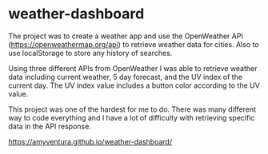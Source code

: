 # weather-dashboard
The project was to create a weather app and use the OpenWeather API (https://openweathermap.org/api) to retrieve weather data for cities.  Also to use localStorage to store any history of searches.

Using three different APIs from OpenWeather I was able to retrieve weather data including current weather, 5 day forecast, and the UV index of the current day. The UV index value includes a button color according to the UV value. 

This project was one of the hardest for me to do. There was many different way to code everything and I have a lot of difficulty with retrieving specific data in the API response. 

https://amyventura.github.io/weather-dashboard/
